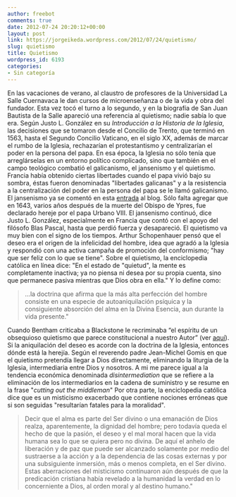 ```yaml
---
author: freebot
comments: true
date: 2012-07-24 20:20:12+00:00
layout: post
link: https://jorgeikeda.wordpress.com/2012/07/24/quietismo/
slug: quietismo
title: Quietismo
wordpress_id: 6193
categories:
- Sin categoría
---
```


En las vacaciones de verano, al claustro de profesores de la Universidad La Salle Cuernavaca le dan cursos de microenseñanza o de la vida y obra del fundador. Esta vez tocó el turno a lo segundo, y en la biografía de San Juan Bautista de la Salle apareció una referencia al quietismo; nadie sabía lo que era. 
Según Justo L. González en su _Introducción a la Historia de la Iglesia_, las decisiones que se tomaron desde el Concilio de Trento, que terminó en 1563, hasta el Segundo Concilio Vaticano, en el siglo XX, además de marcar el rumbo de la Iglesia, rechazarían el protestantismo y centralizarían el poder en la persona del papa. 
En esa época, la Iglesia no sólo tenía que arreglárselas en un entorno político complicado, sino que también en el campo teológico combatió el galicanismo, el jansenismo y el quietismo. 
Francia había obtenido ciertas libertades cuando el papa vivió bajo su sombra, éstas fueron denominadas "libertades galicanas" y a la resistencia a la centralización del poder en la persona del papa se le llamó galicanismo. 
El jansenismo ya se comentó en esta [entrada](http://www.jorgeikeda.com/wordpress/?p=2889) al blog. Sólo falta agregar que en 1643, varios años después de la muerte  del Obispo de Ypres, fue declarado hereje por el papa Urbano VIII. El jansenismo continuó, dice Justo L. González, especialmente en Francia que contó con el apoyo del filósofo Blas Pascal, hasta que perdió fuerza y desapareció. 
El quietismo va muy bien con el signo de los tiempos. Arthur  Schopenhauer pensó que el deseo era el origen de la infelicidad del hombre, idea que agradó a la Iglesia y respondió con una activa campaña de promoción del conformismo; "hay que ser feliz con lo que se tiene". Sobre el quietismo, la enciclopedia católica en línea dice: "En el estado de "quietud", la mente es completamente inactiva; ya no piensa ni desea por su propia cuenta, sino que permanece pasiva mientras que Dios obra en ella." Y lo define como:
 


<blockquote>...la doctrina que afirma que la más alta perfección del hombre consiste en una especie de autoaniquilación psíquica y la consiguiente absorción del alma en la Divina Esencia, aun durante la vida presente."</blockquote>



Cuando Bentham criticaba a Blackstone le recriminaba “el espíritu de un obsequioso quietismo que parece constitucional a nuestro Autor” (ver [aquí](http://www.jorgeikeda.com/wordpress/?p=2694)).
Si la aniquilación del deseo es acorde con la doctrina de la Iglesia, entonces dónde está la herejía. Según el reverendo padre Jean-Michel Gomis en que el quietismo pretendía llegar a Dios directamente, eliminando la liturgia de la Iglesia, intermediaria entre Dios y nosotros. A mi me parece igual a la tendencia económica denominada _disintermediation_ que se refiere a la eliminación de los intermediarios en la cadena de suministro y se resume en la frase "_cutting out the middleman_"
Por otra parte, la enciclopedia católica dice que es un misticismo exacerbado que contiene nociones erróneas que si son seguidas "resultarían fatales para la moralidad". 




<blockquote>Decir que el alma es parte del Ser divino o una emanación de Dios realza, aparentemente, la dignidad del hombre; pero todavía queda el hecho de que la pasión, el deseo y el mal moral hacen que la vida humana sea lo que se quiera pero no divina. De aquí el anhelo de liberación y de paz que puede ser alcanzado solamente por medio del sustraerse a la acción y a la dependencia de las cosas externas y por una subsiguiente inmersión, más o menos completa, en el Ser divino. Estas aberraciones del misticismo continuaron aún después de que la predicación cristiana había revelado a la humanidad la verdad en lo concerniente a Dios, al orden moral y al destino humano."</blockquote>




